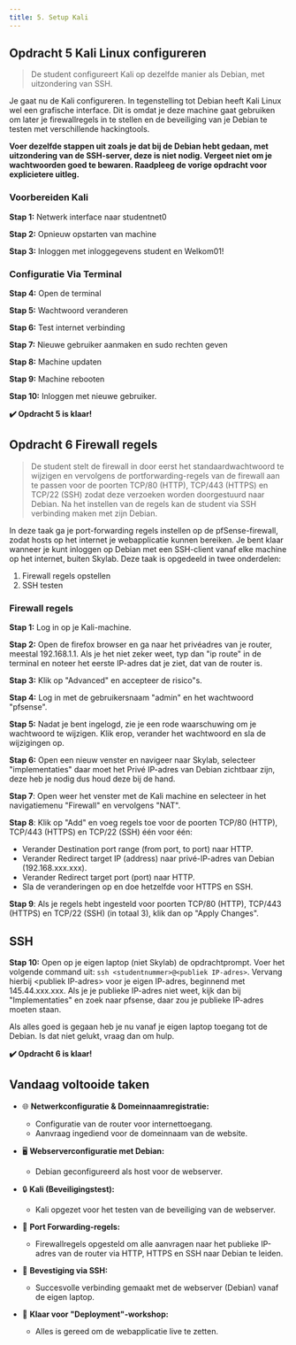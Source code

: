 ```yaml
---
title: 5. Setup Kali
---
```

## Opdracht 5 Kali Linux configureren
> De student configureert Kali op dezelfde manier als Debian, met uitzondering van SSH.

Je gaat nu de Kali configureren. In tegenstelling tot Debian heeft Kali Linux wel een grafische interface. Dit is omdat je deze machine gaat gebruiken om later je firewallregels in te stellen en de beveiliging van je Debian te testen met verschillende hackingtools.

**Voer dezelfde stappen uit zoals je dat bij de Debian hebt gedaan, met uitzondering van de SSH-server, deze is niet nodig. Vergeet niet om je wachtwoorden goed te bewaren. Raadpleeg de vorige opdracht voor explicietere uitleg.**

### Voorbereiden Kali
**Stap 1:** Netwerk interface naar studentnet0

**Stap 2:** Opnieuw opstarten van machine

**Stap 3:** Inloggen met inloggegevens student en Welkom01!

### Configuratie Via Terminal
**Stap 4:** Open de terminal

**Stap 5:** Wachtwoord veranderen

**Stap 6:** Test internet verbinding

**Stap 7:** Nieuwe gebruiker aanmaken en sudo rechten geven

**Stap 8:** Machine updaten

**Stap 9:** Machine rebooten

**Stap 10:** Inloggen met nieuwe gebruiker.

**✔️ Opdracht 5 is klaar!**

## Opdracht 6 Firewall regels
> De student stelt de firewall in door eerst het standaardwachtwoord te wijzigen en vervolgens de portforwarding-regels van de firewall aan te passen voor de poorten TCP/80 (HTTP), TCP/443 (HTTPS) en TCP/22 (SSH) zodat deze verzoeken worden doorgestuurd naar Debian. Na het instellen van de regels kan de student via SSH verbinding maken met zijn Debian.

In deze taak ga je port-forwarding regels instellen op de pfSense-firewall, zodat hosts op het internet je webapplicatie kunnen bereiken. Je bent klaar wanneer je kunt inloggen op Debian met een SSH-client vanaf elke machine op het internet, buiten Skylab. Deze taak is opgedeeld in twee onderdelen:

1. Firewall regels opstellen
2. SSH testen

### Firewall regels
**Stap 1:** Log in op je Kali-machine.

**Stap 2:** Open de firefox browser en ga naar het privéadres van je router, meestal 192.168.1.1. Als je het niet zeker weet, typ dan "ip route" in de terminal en noteer het eerste IP-adres dat je ziet, dat van de router is.

**Stap 3:** Klik op "Advanced" en accepteer de risico"s.

**Stap 4:** Log in met de gebruikersnaam "admin" en het wachtwoord "pfsense".

**Stap 5:** Nadat je bent ingelogd, zie je een rode waarschuwing om je wachtwoord te wijzigen. Klik erop, verander het wachtwoord en sla de wijzigingen op.

**Stap 6:** Open een nieuw venster en navigeer naar Skylab, selecteer "implementaties" daar moet het Privé IP-adres van Debian zichtbaar zijn, deze heb je nodig dus houd deze bij de hand.

**Stap 7**: Open weer het venster met de Kali machine en selecteer in het navigatiemenu "Firewall" en vervolgens "NAT".

**Stap 8**: Klik op "Add" en voeg regels toe voor de poorten TCP/80 (HTTP), TCP/443 (HTTPS) en TCP/22 (SSH) één voor één:

- Verander Destination port range (from port, to port) naar HTTP.
- Verander Redirect target IP (address) naar privé-IP-adres van Debian (192.168.xxx.xxx).
- Verander Redirect target port (port) naar HTTP.
- Sla de veranderingen op en doe hetzelfde voor HTTPS en SSH.

**Stap 9**: Als je regels hebt ingesteld voor poorten TCP/80 (HTTP), TCP/443 (HTTPS) en TCP/22 (SSH) (in totaal 3), klik dan op "Apply Changes".

## SSH
**Stap 10:** Open op je eigen laptop (niet Skylab) de opdrachtprompt. Voer het volgende command uit: `ssh <studentnummer>@<publiek IP-adres>`. Vervang hierbij \<publiek IP-adres\> voor je eigen IP-adres, beginnend met 145.44.xxx.xxx. Als je je publieke IP-adres niet weet, kijk dan bij "Implementaties" en zoek naar pfsense, daar zou je publieke IP-adres moeten staan.

Als alles goed is gegaan heb je nu vanaf je eigen laptop toegang tot de Debian. Is dat niet gelukt, vraag dan om hulp.

**✔️ Opdracht 6 is klaar!**

## Vandaag voltooide taken
- 🌐 **Netwerkconfiguratie & Domeinnaamregistratie:**
  - Configuratie van de router voor internettoegang.
  - Aanvraag ingediend voor de domeinnaam van de website.

- 🖥️ **Webserverconfiguratie met Debian:**
  - Debian geconfigureerd als host voor de webserver.

- 🔒 **Kali (Beveiligingstest):**
  - Kali opgezet voor het testen van de beveiliging van de webserver.

- 🚪 **Port Forwarding-regels:**
  - Firewallregels opgesteld om alle aanvragen naar het publieke IP-adres van de router via HTTP, HTTPS en SSH naar Debian te leiden.

- 🔗 **Bevestiging via SSH:**
  - Succesvolle verbinding gemaakt met de webserver (Debian) vanaf de eigen laptop.

- 🚀 **Klaar voor "Deployment"-workshop:**
  - Alles is gereed om de webapplicatie live te zetten.